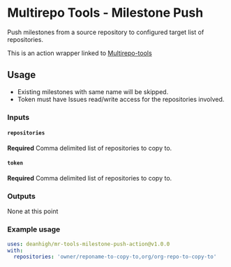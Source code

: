 # Multirepo Tools - Milestone Push

Push milestones from a source repository to configured target list of repositories.

This is an action wrapper linked to [Multirepo-tools](https://github.com/deanhigh/mr-tools-lib)

## Usage

- Existing milestones with same name will be skipped.
- Token must have Issues read/write access for the repositories involved.

### Inputs

#### `repositories`

**Required** Comma delimited list of repositories to copy to.

#### `token`

**Required** Comma delimited list of repositories to copy to.

### Outputs

None at this point

### Example usage

```yaml
uses: deanhigh/mr-tools-milestone-push-action@v1.0.0
with:
  repositories: 'owner/reponame-to-copy-to,org/org-repo-to-copy-to'
```
